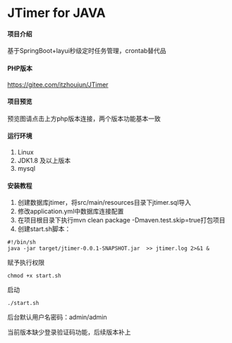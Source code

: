 # JTimer for JAVA

#### 项目介绍
基于SpringBoot+layui秒级定时任务管理，crontab替代品

#### PHP版本
https://gitee.com/itzhoujun/JTimer

#### 项目预览

预览图请点击上方php版本连接，两个版本功能基本一致

#### 运行环境
1. Linux
2. JDK1.8 及以上版本
3. mysql

#### 安装教程

1. 创建数据库jtimer，将src/main/resources目录下jtimer.sql导入
2. 修改application.yml中数据库连接配置
3. 在项目根目录下执行mvn clean package -Dmaven.test.skip=true打包项目
4. 创建start.sh脚本：
```
#!/bin/sh
java -jar target/jtimer-0.0.1-SNAPSHOT.jar  >> jtimer.log 2>&1 &
```
赋予执行权限
```
chmod +x start.sh
```
启动
```
./start.sh
```
后台默认用户名密码：admin/admin

当前版本缺少登录验证码功能，后续版本补上

